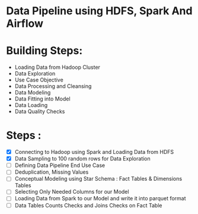 # Data Pipeline using HDFS, Spark And Airflow   

# Building Steps:   
 - Loading Data from Hadoop Cluster   
 - Data Exploration   
 - Use Case Objective   
 - Data Processing and Cleansing  
 - Data Modeling   
 - Data Fitting into Model   
 - Data Loading   
 - Data Quality Checks   
  
# Steps :   
 
 - [x] Connecting to Hadoop using Spark and Loading Data from HDFS
 - [x] Data Sampling to 100 random rows for Data Exploration 
 - [ ] Defining Data Pipeline End Use Case 
 - [ ] Deduplication, Missing Values 
 - [ ] Conceptual Modeling using Star Schema : Fact Tables & Dimensions Tables
 - [ ] Selecting Only Needed Columns for our Model
 - [ ] Loading Data from Spark to our Model and write it into parquet format
 - [ ] Data Tables Counts Checks and Joins Checks on Fact Table
